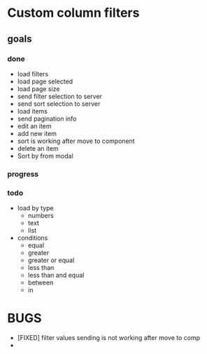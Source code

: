 # Custom column filters

## goals

### done
- load filters
- load page selected
- load page size
- send filter selection to server
- send sort selection to server
- load items
- send pagination info
- edit an item
- add new item
- sort is working after move to component
- delete an item
- Sort by from modal


### progress


### todo
- load by type
  - numbers
  - text
  - list
- conditions
  - equal
  - greater
  - greater or equal
  - less than
  - less than and equal
  - between
  - in


# BUGS
- [FIXED] filter values sending is not working after move to comp
- 

